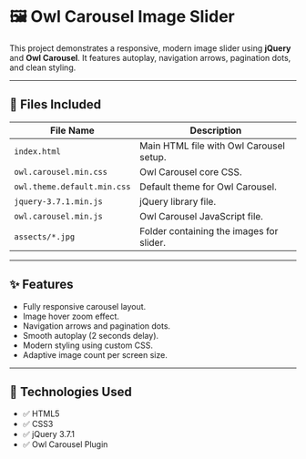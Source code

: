 # 🖼️ Owl Carousel Image Slider

This project demonstrates a responsive, modern image slider using **jQuery** and **Owl Carousel**. It features autoplay, navigation arrows, pagination dots, and clean styling.

---

## 📂 Files Included

| File Name              | Description                              |
|------------------------|------------------------------------------|
| `index.html`           | Main HTML file with Owl Carousel setup.  |
| `owl.carousel.min.css`| Owl Carousel core CSS.                   |
| `owl.theme.default.min.css` | Default theme for Owl Carousel.    |
| `jquery-3.7.1.min.js`  | jQuery library file.                     |
| `owl.carousel.min.js` | Owl Carousel JavaScript file.            |
| `assects/*.jpg`        | Folder containing the images for slider. |

---

## ✨ Features

- Fully responsive carousel layout.
- Image hover zoom effect.
- Navigation arrows and pagination dots.
- Smooth autoplay (2 seconds delay).
- Modern styling using custom CSS.
- Adaptive image count per screen size.

---
## 🔧 Technologies Used

- ✅ HTML5
- ✅ CSS3
- ✅ jQuery 3.7.1
- ✅ Owl Carousel Plugin
